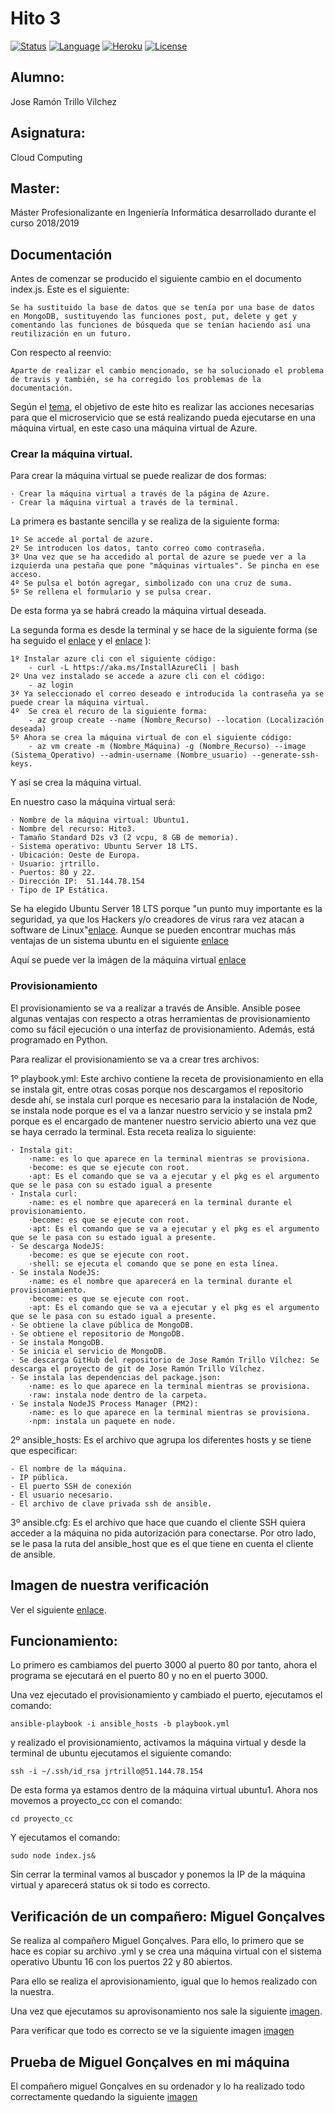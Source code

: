 # Hito 3

[![Status](https://img.shields.io/badge/Status-Documenting-green.svg)](https://github.com/jrtrillo/proyecto_cc/blob/master/doc/README.md)
[![Language](https://img.shields.io/badge/Language-Node-blue.svg)](https://nodejs.org/en/)
[![Heroku](https://img.shields.io/badge/Despliegue-Heroku-orange.svg)](https://dashboard.heroku.com)
[![License](https://img.shields.io/badge/License-GPL-red.svg)](https://github.com/jrtrillo/proyecto_cc/blob/master/LICENSE)

## Alumno:
Jose Ramón Trillo Vílchez

## Asignatura: 
Cloud Computing

## Master: 
Máster Profesionalizante en Ingeniería Informática desarrollado durante el curso 2018/2019

## Documentación

Antes de comenzar se producido el siguiente cambio en el documento index.js. Este es el siguiente:

	Se ha sustituido la base de datos que se tenía por una base de datos en MongoDB, sustituyendo las funciones post, put, delete y get y comentando las funciones de búsqueda que se tenían haciendo así una reutilización en un futuro.

Con respecto al reenvio:
	
	Aparte de realizar el cambio mencionado, se ha solucionado el problema de travis y también, se ha corregido los problemas de la documentación.

Según el [tema](http://jj.github.io/CC/documentos/temas/Provision), el objetivo de este hito es realizar las acciones necesarias para que el microservicio que se está realizando pueda ejecutarse en una máquina virtual, en este caso una máquina virtual de Azure.

### Crear la máquina virtual.

Para crear la máquina virtual se puede realizar de dos formas:

	· Crear la máquina virtual a través de la página de Azure.
	· Crear la máquina virtual a través de la terminal.

La primera es bastante sencilla y se realiza de la siguiente forma:
	
	1º Se accede al portal de azure.
	2º Se introducen los datos, tanto correo como contraseña.
	3º Una vez que se ha accedido al portal de azure se puede ver a la izquierda una pestaña que pone "máquinas virtuales". Se pincha en ese acceso.
	4º Se pulsa el botón agregar, simbolizado con una cruz de suma.
	5º Se rellena el formulario y se pulsa crear.

De esta forma ya se habrá creado la máquina virtual deseada.

La segunda forma es desde la terminal y se hace de la siguiente forma (se ha seguido el [enlace](https://docs.microsoft.com/en-us/cli/azure/install-azure-cli-linux?view=azure-cli-latest) y el [enlace](https://docs.microsoft.com/en-us/cli/azure/azure-cli-vm-tutorial?tutorial-step=2&view=azure-cli-latest) ):

	1º Instalar azure cli con el siguiente código:
		- curl -L https://aka.ms/InstallAzureCli | bash
	2º Una vez instalado se accede a azure cli con el código:
		- az login
	3º Ya seleccionado el correo deseado e introducida la contraseña ya se puede crear la máquina virtual.
	4º 	Se crea el recuro de la siguiente forma:
		- az group create --name (Nombre_Recurso) --location (Localización deseada)
	5º Ahora se crea la máquina virtual de con el siguiente código:
		- az vm create -m (Nombre_Máquina) -g (Nombre_Recurso) --image (Sistema_Operativo) --admin-username (Nombre_usuario) --generate-ssh-keys.

Y así se crea la máquina virtual.

En nuestro caso la máquina virtual será:

	· Nombre de la máquina virtual: Ubuntu1.
	· Nombre del recurso: Hito3.
	· Tamaño Standard D2s v3 (2 vcpu, 8 GB de memoria).
	· Sistema operativo: Ubuntu Server 18 LTS.
	· Ubicación: Oeste de Europa.
	· Usuario: jrtrillo.
	· Puertos: 80 y 22.
	· Dirección IP:  51.144.78.154
	· Tipo de IP Estática.

Se ha elegido Ubuntu Server 18 LTS porque "un punto muy importante es la seguridad, ya que los Hackers y/o creadores de virus rara vez atacan a software de Linux"[enlace](http://informatica-denisfabiantn.blogspot.com/2012/05/ventajas-y-desventajas-de-ubuntu.html). Aunque se pueden encontrar muchas más ventajas de un sistema ubuntu en el siguiente [enlace](http://informatica-denisfabiantn.blogspot.com/2012/05/ventajas-y-desventajas-de-ubuntu.html)

Aquí se puede ver la imágen de la máquina virtual [enlace](https://github.com/jrtrillo/proyecto_cc/blob/master/doc/provison/imagen1.JPG)
### Provisionamiento

 El provisionamiento se va a realizar a través de Ansible. Ansible posee algunas ventajas con respecto a otras herramientas de provisionamiento como su fácil ejecución o una interfaz de provisionamiento. Además, está programado en Python.

 Para realizar el provisionamiento se va a crear tres archivos:

 1º playbook.yml: Este archivo contiene la receta de provisionamiento en ella se instala git, entre otras cosas porque nos descargamos el repositorio desde ahí, se instala curl porque es necesario para la instalación de Node, se instala node porque es el va a lanzar nuestro servicio y se instala pm2 porque es el encargado de mantener nuestro servicio abierto una vez que se haya cerrado la terminal. Esta receta realiza lo siguiente:

 	· Instala git:
 		·name: es lo que aparece en la terminal mientras se provisiona.
 		·become: es que se ejecute con root.
 		·apt: Es el comando que se va a ejecutar y el pkg es el argumento que se le pasa con su estado igual a presente
 	· Instala curl:
 		·name: es el nombre que aparecerá en la terminal durante el provisionamiento.
 		·become: es que se ejecute con root.
 		·apt: Es el comando que se va a ejecutar y el pkg es el argumento que se le pasa con su estado igual a presente.
 	· Se descarga NodeJS:
 		·become: es que se ejecute con root.
 		·shell: se ejecuta el comando que se pone en esta línea.
 	· Se instala NodeJS:
 		·name: es el nombre que aparecerá en la terminal durante el provisionamiento.
 		·become: es que se ejecute con root.
 		·apt: Es el comando que se va a ejecutar y el pkg es el argumento que se le pasa con su estado igual a presente.
 	· Se obtiene la clave pública de MongoDB.
 	· Se obtiene el repositorio de MongoDB.
 	· Se instala MongoDB.
 	· Se inicia el servicio de MongoDB.
 	· Se descarga GitHub del repositorio de Jose Ramón Trillo Vílchez: Se descarga el proyecto de git de Jose Ramón Trillo Vílchez.
 	· Se instala las dependencias del package.json:
 		·name: es lo que aparece en la terminal mientras se provisiona.
 		·raw: instala node dentro de la carpeta.
 	· Se instala NodeJS Process Manager (PM2):
 		·name: es lo que aparece en la terminal mientras se provisiona.
 		·npm: instala un paquete en node. 

2º ansible_hosts: Es el archivo que agrupa los diferentes hosts y se tiene que especificar:

	- El nombre de la máquina.
	- IP pública.
	- El puerto SSH de conexión
	- El usuario necesario.
	- El archivo de clave privada ssh de ansible.  

3º ansible.cfg: Es el archivo que hace que cuando el cliente SSH quiera acceder a la máquina no pida autorización para conectarse. Por otro lado, se le pasa la ruta del ansible_host que es el que tiene en cuenta el cliente de ansible.

## Imagen de nuestra verificación

Ver el siguiente [enlace](https://github.com/jrtrillo/proyecto_cc/blob/master/doc/provison/Verificaci%C3%B3n%20nuestra1.JPG).

## Funcionamiento:

Lo primero es cambiamos del puerto 3000 al puerto 80 por tanto, ahora el programa se ejecutará en el puerto 80 y no en el puerto 3000.

Una vez ejecutado el provisionamiento y cambiado el puerto, ejecutamos el comando:

	ansible-playbook -i ansible_hosts -b playbook.yml

y realizado el provisionamiento, activamos la máquina virtual y desde la terminal de ubuntu ejecutamos el siguiente comando:

	ssh -i ~/.ssh/id_rsa jrtrillo@51.144.78.154

De esta forma ya estamos dentro de la máquina virtual ubuntu1. Ahora nos movemos a proyecto_cc con el comando:

	cd proyecto_cc

Y ejecutamos el comando:

	sudo node index.js&

Sin cerrar la terminal vamos al buscador y ponemos la IP de la máquina virtual y aparecerá status ok si todo es correcto.

## Verificación de un compañero: Miguel Gonçalves

Se realiza al compañero Miguel Gonçalves. Para ello, lo primero que se hace es copiar su archivo .yml y se crea una máquina virtual con el sistema operativo Ubuntu 16 con los puertos 22 y 80 abiertos.

Para ello se realiza el aprovisionamiento, igual que lo hemos realizado con la nuestra.

Una vez que ejecutamos su aprovisonamiento nos sale la siguiente [imagen](https://github.com/jrtrillo/proyecto_cc/blob/master/doc/provison/aprovisamientomiguel.JPG).


Para verificar que todo es correcto se ve la siguiente imagen [imagen](https://github.com/jrtrillo/proyecto_cc/blob/master/doc/provison/resultados1.JPG)

## Prueba de Miguel Gonçalves en mi máquina


El compañero miguel Gonçalves en su ordenador y lo ha realizado todo correctamente quedando la siguiente [imagen](https://github.com/jrtrillo/proyecto_cc/blob/master/doc/provison/resultados%20de%20miguel%20en%20mi%20m%C3%A1quina.jpg)
